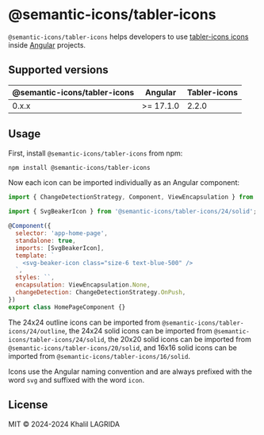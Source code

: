 # @semantic-icons/tabler-icons

`@semantic-icons/tabler-icons` helps developers to use [tabler-icons icons](https://tabler-icons.com) inside [Angular](https://angular.dev) projects.

## Supported versions

| @semantic-icons/tabler-icons | Angular   | Tabler-icons |
| ---------------------------- | --------- | ------------ |
| 0.x.x                        | >= 17.1.0 | 2.2.0        |

## Usage

First, install `@semantic-icons/tabler-icons` from npm:

```sh
npm install @semantic-icons/tabler-icons
```

Now each icon can be imported individually as an Angular component:

```js
import { ChangeDetectionStrategy, Component, ViewEncapsulation } from '@angular/core';

import { SvgBeakerIcon } from '@semantic-icons/tabler-icons/24/solid';

@Component({
  selector: 'app-home-page',
  standalone: true,
  imports: [SvgBeakerIcon],
  template: `
    <svg-beaker-icon class="size-6 text-blue-500" />
  `,
  styles: ``,
  encapsulation: ViewEncapsulation.None,
  changeDetection: ChangeDetectionStrategy.OnPush,
})
export class HomePageComponent {}
```

The 24x24 outline icons can be imported from `@semantic-icons/tabler-icons/24/outline`, the 24x24 solid icons can be imported from `@semantic-icons/tabler-icons/24/solid`, the 20x20 solid icons can be imported from `@semantic-icons/tabler-icons/20/solid`, and 16x16 solid icons can be imported from `@semantic-icons/tabler-icons/16/solid`.

Icons use the Angular naming convention and are always prefixed with the word `svg` and suffixed with the word `icon`.

## License

MIT © 2024-2024 Khalil LAGRIDA
